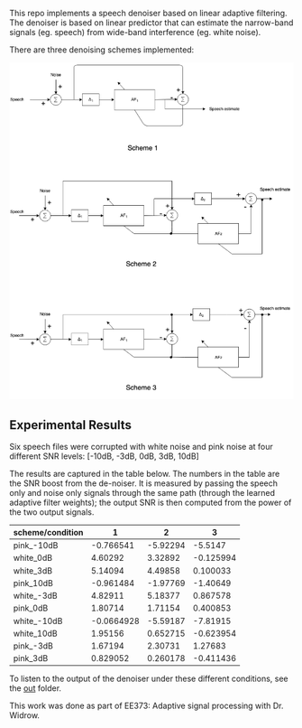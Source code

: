 This repo implements a speech denoiser based on linear adaptive filtering. The denoiser is based on linear predictor that can estimate the narrow-band signals (eg. speech) from wide-band interference (eg. white noise). 

There are three denoising schemes implemented:

![predictive denoiser](predictive_denoiser.png)

## Experimental Results

Six speech files were corrupted with white noise and pink noise at four different SNR levels: [-10dB, -3dB, 0dB, 3dB, 10dB]

The results are captured in the table below. The numbers in the table are the SNR boost from the de-noiser. It is measured by passing the speech only and noise only signals through the same path (through the learned adaptive filter weights); the output SNR is then computed from the power of the two output signals.

| scheme/condition   |          1 |         2 |         3 |
|--------------------|------------|-----------|-----------|
| pink_-10dB         | -0.766541  | -5.92294  | -5.5147   |
| white_0dB          |  4.60292   |  3.32892  | -0.125994 |
| white_3dB          |  5.14094   |  4.49858  |  0.100033 |
| pink_10dB          | -0.961484  | -1.97769  | -1.40649  |
| white_-3dB         |  4.82911   |  5.18377  |  0.867578 |
| pink_0dB           |  1.80714   |  1.71154  |  0.400853 |
| white_-10dB        | -0.0664928 | -5.59187  | -7.81915  |
| white_10dB         |  1.95156   |  0.652715 | -0.623954 |
| pink_-3dB          |  1.67194   |  2.30731  |  1.27683  |
| pink_3dB           |  0.829052  |  0.260178 | -0.411436 |
 
 To listen to the output of the denoiser under these different conditions, see the [out](../out) folder. 
 
 
This work was done as part of EE373: Adaptive signal processing with Dr. Widrow.